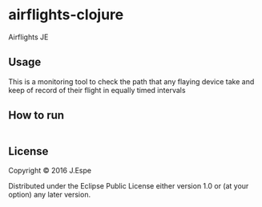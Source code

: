 # airflights-clojure

Airflights JE

## Usage

This is a monitoring tool to check the path that any flaying device take and keep of record of their flight in equally timed intervals

## How to run

```

```

## License

Copyright © 2016 J.Espe

Distributed under the Eclipse Public License either version 1.0 or (at
your option) any later version.
